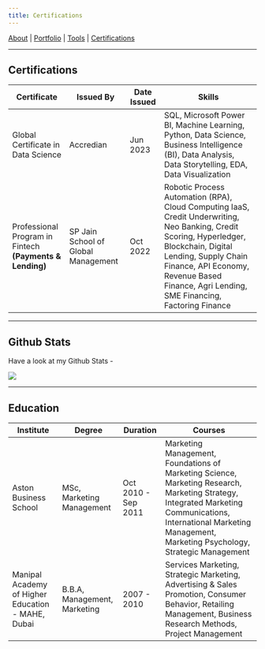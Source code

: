 ```yaml
---
title: Certifications
---
```


[About](/about.md) | [Portfolio](/portfolio.md) | [Tools](/tools.md) | [Certifications](/certifications.md)

---

## Certifications

| Certificate | Issued By | Date Issued | Skills |
|-------------|-----------|-------------|--------|
| Global Certificate in Data Science | Accredian | Jun 2023 | SQL, Microsoft Power BI, Machine Learning, Python, Data Science, Business Intelligence (BI), Data Analysis, Data Storytelling, EDA, Data Visualization | 
| Professional Program in Fintech <br> **(Payments & Lending)** | SP Jain School of Global Management  | Oct 2022 | Robotic Process Automation (RPA), Cloud Computing IaaS, Credit Underwriting, Neo Banking, Credit Scoring, Hyperledger, Blockchain, Digital Lending, Supply Chain Finance, API Economy, Revenue Based Finance, Agri Lending, SME Financing, Factoring Finance |

---

## Github Stats

Have a look at my Github Stats -

![](https://github-profile-trophy.vercel.app/?username=Mihir-Ai-lab&theme=flat&no-frame=true&row=1&column=6&margin-w=5&margin-h=5&count_private=true&bgColor=#f5f5f5&title=Followers,Stars,Repositories,Commit,MultiLanguage)

---

## Education

| Institute | Degree | Duration | Courses |
|-----------|--------|----------|---------|
| Aston Business School | MSc, Marketing Management | Oct 2010 - Sep 2011 | Marketing Management, Foundations of Marketing Science, Marketing Research, Marketing Strategy, Integrated Marketing Communications, International Marketing Management, Marketing Psychology, Strategic Management |
| Manipal Academy of Higher Education - MAHE, Dubai | B.B.A, Management, Marketing | 2007 - 2010 | Services Marketing, Strategic Marketing, Advertising & Sales Promotion, Consumer Behavior, Retailing Management, Business Research Methods, Project Management |
